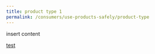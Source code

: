 ```yaml
---
title: product type 1
permalink: /consumers/use-products-safely/product-type
---
```


insert content

[test](/consumers/use-products-safely/test)
